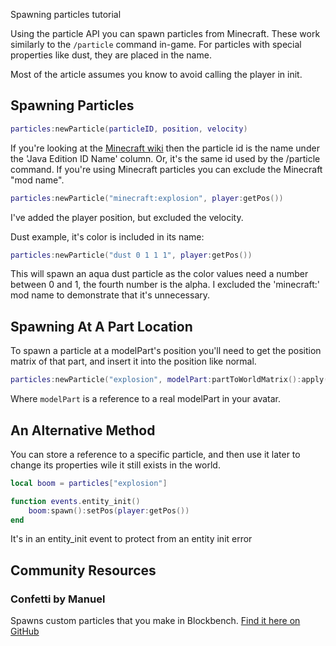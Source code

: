 Spawning particles tutorial

Using the particle API you can spawn particles from Minecraft. These work similarly to the <code>/particle</code> command in-game. For particles with special properties like dust, they are placed in the name.

Most of the article assumes you know to avoid calling the player in init.

## Spawning Particles

```lua
particles:newParticle(particleID, position, velocity)
```

If you're looking at the [Minecraft wiki](https://minecraft.wiki/w/Particles) then the particle id is the name under the 'Java Edition ID Name' column. Or, it's the same id used by the /particle command. If you're using Minecraft particles you can exclude the Minecraft "mod name".

```lua
particles:newParticle("minecraft:explosion", player:getPos())
```

I've added the player position, but excluded the velocity.

Dust example, it's color is included in its name:

```lua
particles:newParticle("dust 0 1 1 1", player:getPos())
```

This will spawn an aqua dust particle as the color values need a number between 0 and 1, the fourth number is the alpha. I excluded the 'minecraft:' mod name to demonstrate that it's unnecessary.

## Spawning At A Part Location

To spawn a particle at a modelPart's position you'll need to get the position matrix of that part, and insert it into the position like normal.

```lua
particles:newParticle("explosion", modelPart:partToWorldMatrix():apply())
```

Where <code>modelPart</code> is a reference to a real modelPart in your avatar.

## An Alternative Method

You can store a reference to a specific particle, and then use it later to change its properties wile it still exists in the world.

```lua
local boom = particles["explosion"]

function events.entity_init()
    boom:spawn():setPos(player:getPos())
end
```

It's in an entity_init event to protect from an entity init error

## Community Resources

### Confetti by Manuel

Spawns custom particles that you make in Blockbench. [Find it here on GitHub](https://github.com/Manuel-3/figura-scripts/tree/main/src/confetti)
